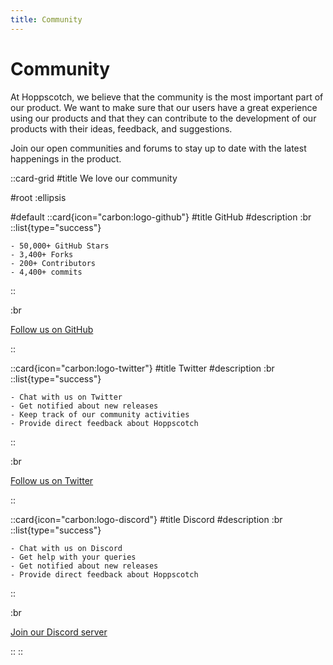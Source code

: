 ```yaml
---
title: Community
---
```


# Community

At Hoppscotch, we believe that the community is the most important part of our product. We want to make sure that our users have a great experience using our products and that they can contribute to the development of our products with their ideas, feedback, and suggestions.

Join our open communities and forums to stay up to date with the latest happenings in the product.

::card-grid
#title
We love our community

#root
:ellipsis

#default
  ::card{icon="carbon:logo-github"}
  #title
  GitHub
  #description
  :br
  ::list{type="success"}

    - 50,000+ GitHub Stars
    - 3,400+ Forks
    - 200+ Contributors
    - 4,400+ commits

  ::

  :br

  [Follow us on GitHub](https://github.com/hoppscotch/hoppscotch)

  ::

  ::card{icon="carbon:logo-twitter"}
  #title
  Twitter
  #description
  :br
  ::list{type="success"}

    - Chat with us on Twitter
    - Get notified about new releases
    - Keep track of our community activities
    - Provide direct feedback about Hoppscotch

  ::

  :br

  [Follow us on Twitter](https://hoppscotch.io/twitter)

  ::

  ::card{icon="carbon:logo-discord"}
  #title
  Discord
  #description
  :br
  ::list{type="success"}

    - Chat with us on Discord
    - Get help with your queries
    - Get notified about new releases
    - Provide direct feedback about Hoppscotch

  ::

  :br

  [Join our Discord server](https://hoppscotch.io/discord)

  ::
::
